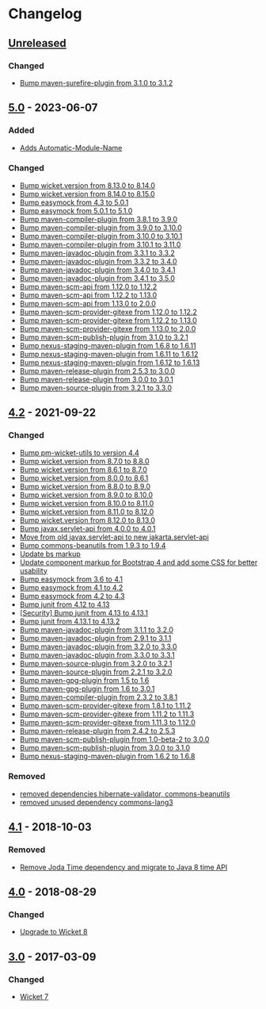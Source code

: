 <!-- This file follows the convention specified at: https://keepachangelog.com/en/1.0.0/ -->
# Changelog

## [Unreleased]

### Changed

 - [Bump maven-surefire-plugin from 3.1.0 to 3.1.2](https://github.com/premium-minds/wicket-crudifier/pull/89)

## [5.0] - 2023-06-07

### Added

 - [Adds Automatic-Module-Name](https://github.com/premium-minds/wicket-crudifier/pull/85)

### Changed

 - [Bump wicket.version from 8.13.0 to 8.14.0](https://github.com/premium-minds/wicket-crudifier/pull/53)
 - [Bump wicket.version from 8.14.0 to 8.15.0](https://github.com/premium-minds/wicket-crudifier/pull/76)
 - [Bump easymock from 4.3 to 5.0.1](https://github.com/premium-minds/wicket-crudifier/pull/68)
 - [Bump easymock from 5.0.1 to 5.1.0](https://github.com/premium-minds/wicket-crudifier/pull/69)
 - [Bump maven-compiler-plugin from 3.8.1 to 3.9.0](https://github.com/premium-minds/wicket-crudifier/pull/52)
 - [Bump maven-compiler-plugin from 3.9.0 to 3.10.0](https://github.com/premium-minds/wicket-crudifier/pull/56)
 - [Bump maven-compiler-plugin from 3.10.0 to 3.10.1](https://github.com/premium-minds/wicket-crudifier/pull/60)
 - [Bump maven-compiler-plugin from 3.10.1 to 3.11.0](https://github.com/premium-minds/wicket-crudifier/pull/71)
 - [Bump maven-javadoc-plugin from 3.3.1 to 3.3.2](https://github.com/premium-minds/wicket-crudifier/pull/54)
 - [Bump maven-javadoc-plugin from 3.3.2 to 3.4.0](https://github.com/premium-minds/wicket-crudifier/pull/61)
 - [Bump maven-javadoc-plugin from 3.4.0 to 3.4.1](https://github.com/premium-minds/wicket-crudifier/pull/66)
 - [Bump maven-javadoc-plugin from 3.4.1 to 3.5.0](https://github.com/premium-minds/wicket-crudifier/pull/70)
 - [Bump maven-scm-api from 1.12.0 to 1.12.2](https://github.com/premium-minds/wicket-crudifier/pull/51)
 - [Bump maven-scm-api from 1.12.2 to 1.13.0](https://github.com/premium-minds/wicket-crudifier/pull/64)
 - [Bump maven-scm-api from 1.13.0 to 2.0.0](https://github.com/premium-minds/wicket-crudifier/pull/72)
 - [Bump maven-scm-provider-gitexe from 1.12.0 to 1.12.2](https://github.com/premium-minds/wicket-crudifier/pull/50)
 - [Bump maven-scm-provider-gitexe from 1.12.2 to 1.13.0](https://github.com/premium-minds/wicket-crudifier/pull/63)
 - [Bump maven-scm-provider-gitexe from 1.13.0 to 2.0.0](https://github.com/premium-minds/wicket-crudifier/pull/73)
 - [Bump maven-scm-publish-plugin from 3.1.0 to 3.2.1](https://github.com/premium-minds/wicket-crudifier/pull/75)
 - [Bump nexus-staging-maven-plugin from 1.6.8 to 1.6.11](https://github.com/premium-minds/wicket-crudifier/pull/58)
 - [Bump nexus-staging-maven-plugin from 1.6.11 to 1.6.12](https://github.com/premium-minds/wicket-crudifier/pull/59)
 - [Bump nexus-staging-maven-plugin from 1.6.12 to 1.6.13](https://github.com/premium-minds/wicket-crudifier/pull/62)
 - [Bump maven-release-plugin from 2.5.3 to 3.0.0](https://github.com/premium-minds/wicket-crudifier/pull/74)
 - [Bump maven-release-plugin from 3.0.0 to 3.0.1](https://github.com/premium-minds/wicket-crudifier/pull/86)
 - [Bump maven-source-plugin from 3.2.1 to 3.3.0](https://github.com/premium-minds/wicket-crudifier/pull/80)

## [4.2] - 2021-09-22

### Changed

 - [Bump pm-wicket-utils to version 4.4](https://github.com/premium-minds/wicket-crudifier/commit/c22a5205ec095922b78c33d60a4863ac8d761f44)
 - [Bump wicket.version from 8.7.0 to 8.8.0](https://github.com/premium-minds/wicket-crudifier/pull/30)
 - [Bump wicket.version from 8.6.1 to 8.7.0](https://github.com/premium-minds/wicket-crudifier/pull/27)
 - [Bump wicket.version from 8.0.0 to 8.6.1](https://github.com/premium-minds/wicket-crudifier/pull/11)
 - [Bump wicket.version from 8.8.0 to 8.9.0](https://github.com/premium-minds/wicket-crudifier/pull/32)
 - [Bump wicket.version from 8.9.0 to 8.10.0](https://github.com/premium-minds/wicket-crudifier/pull/33)
 - [Bump wicket.version from 8.10.0 to 8.11.0](https://github.com/premium-minds/wicket-crudifier/pull/35)
 - [Bump wicket.version from 8.11.0 to 8.12.0](https://github.com/premium-minds/wicket-crudifier/pull/40)
 - [Bump wicket.version from 8.12.0 to 8.13.0](https://github.com/premium-minds/wicket-crudifier/pull/46)
 - [Bump javax.servlet-api from 4.0.0 to 4.0.1](https://github.com/premium-minds/wicket-crudifier/pull/21)
 - [Move from old javax.servlet-api to new jakarta.servlet-api](https://github.com/premium-minds/wicket-crudifier/pull/37)
 - [Bump commons-beanutils from 1.9.3 to 1.9.4](https://github.com/premium-minds/wicket-crudifier/pull/14)
 - [Update bs markup](https://github.com/premium-minds/wicket-crudifier/pull/10)
 - [Update component markup for Bootstrap 4 and add some CSS for better usability](https://github.com/premium-minds/wicket-crudifier/pull/9)
 - [Bump easymock from 3.6 to 4.1](https://github.com/premium-minds/wicket-crudifier/pull/24)
 - [Bump easymock from 4.1 to 4.2](https://github.com/premium-minds/wicket-crudifier/pull/28)
 - [Bump easymock from 4.2 to 4.3](https://github.com/premium-minds/wicket-crudifier/pull/41)
 - [Bump junit from 4.12 to 4.13](https://github.com/premium-minds/wicket-crudifier/pull/26)
 - [[Security] Bump junit from 4.13 to 4.13.1](https://github.com/premium-minds/wicket-crudifier/pull/34)
 - [Bump junit from 4.13.1 to 4.13.2](https://github.com/premium-minds/wicket-crudifier/pull/42)
 - [Bump maven-javadoc-plugin from 3.1.1 to 3.2.0](https://github.com/premium-minds/wicket-crudifier/pull/29)
 - [Bump maven-javadoc-plugin from 2.9.1 to 3.1.1](https://github.com/premium-minds/wicket-crudifier/pull/13)
 - [Bump maven-javadoc-plugin from 3.2.0 to 3.3.0](https://github.com/premium-minds/wicket-crudifier/pull/45)
 - [Bump maven-javadoc-plugin from 3.3.0 to 3.3.1](https://github.com/premium-minds/wicket-crudifier/pull/48)
 - [Bump maven-source-plugin from 3.2.0 to 3.2.1](https://github.com/premium-minds/wicket-crudifier/pull/25)
 - [Bump maven-source-plugin from 2.2.1 to 3.2.0](https://github.com/premium-minds/wicket-crudifier/pull/22)
 - [Bump maven-gpg-plugin from 1.5 to 1.6](https://github.com/premium-minds/wicket-crudifier/pull/12)
 - [Bump maven-gpg-plugin from 1.6 to 3.0.1](https://github.com/premium-minds/wicket-crudifier/pull/44)
 - [Bump maven-compiler-plugin from 2.3.2 to 3.8.1](https://github.com/premium-minds/wicket-crudifier/pull/23)
 - [Bump maven-scm-provider-gitexe from 1.8.1 to 1.11.2](https://github.com/premium-minds/wicket-crudifier/pull/16)
 - [Bump maven-scm-provider-gitexe from 1.11.2 to 1.11.3](https://github.com/premium-minds/wicket-crudifier/pull/47)
 - [Bump maven-scm-provider-gitexe from 1.11.3 to 1.12.0](https://github.com/premium-minds/wicket-crudifier/pull/49)
 - [Bump maven-release-plugin from 2.4.2 to 2.5.3](https://github.com/premium-minds/wicket-crudifier/pull/20)
 - [Bump maven-scm-publish-plugin from 1.0-beta-2 to 3.0.0](https://github.com/premium-minds/wicket-crudifier/pull/15)
 - [Bump maven-scm-publish-plugin from 3.0.0 to 3.1.0](https://github.com/premium-minds/wicket-crudifier/pull/36)
 - [Bump nexus-staging-maven-plugin from 1.6.2 to 1.6.8](https://github.com/premium-minds/wicket-crudifier/pull/18)

### Removed 

 - [removed dependencies hibernate-validator, commons-beanutils](https://github.com/premium-minds/wicket-crudifier/commit/503bbbc4b1ec8df67bce3f44d3890fda99717b4a)
 - [removed unused dependency commons-lang3](https://github.com/premium-minds/wicket-crudifier/commit/1b42fb76778536797a0dd0116480ef5098405982)
 
## [4.1] - 2018-10-03

### Removed

 - [Remove Joda Time dependency and migrate to Java 8 time API](https://github.com/premium-minds/wicket-crudifier/pull/8)

## [4.0] - 2018-08-29

### Changed

 - [Upgrade to Wicket 8](https://github.com/premium-minds/wicket-crudifier/pull/7)
 
## [3.0] - 2017-03-09

### Changed

 - [Wicket 7](https://github.com/premium-minds/wicket-crudifier/pull/6)

[3.0]: https://github.com/premium-minds/wicket-crudifier/compare/v2.0...v3.0
[4.0]: https://github.com/premium-minds/wicket-crudifier/compare/v3.0...v4.0
[4.1]: https://github.com/premium-minds/wicket-crudifier/compare/v4.0...v4.1
[4.2]: https://github.com/premium-minds/wicket-crudifier/compare/v4.1...v4.2
[5.0]: https://github.com/premium-minds/wicket-crudifier/compare/v4.2...v5.0
[unreleased]: https://github.com/premium-minds/wicket-crudifier/compare/v5.0...HEAD
